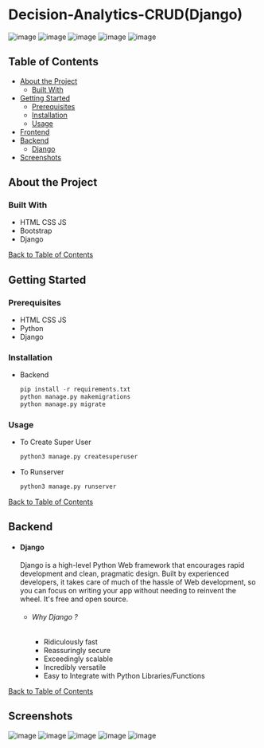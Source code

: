 # Decision-Analytics-CRUD(Django)

![image](https://user-images.githubusercontent.com/78681606/149754525-0c0e3624-821a-4e59-9966-7ac29a0803b5.png)
![image](https://user-images.githubusercontent.com/78681606/149754557-ccee5575-b448-41c5-9418-377e352a8ab4.png)
![image](https://user-images.githubusercontent.com/78681606/149754577-1d45b7e7-096b-42ab-aea0-9617cd2bfc43.png)
![image](https://user-images.githubusercontent.com/78681606/149754593-985c27b2-0758-4abd-a98c-5686461b25a8.png)
![image](https://user-images.githubusercontent.com/78681606/149754605-d2a9bdb9-f57a-4d71-8143-c2c92bdedee8.png)

## Table of Contents

* [About the Project](#about-the-project)
  * [Built With](#built-with)
* [Getting Started](#getting-started)
  * [Prerequisites](#prerequisites)
  * [Installation](#installation)
  * [Usage](#usage)
* [Frontend](#frontend)
* [Backend](#backend)
    * [Django](#django)
* [Screenshots](#screenshots)


## About the Project
 
### Built With
*   HTML CSS JS
*   Bootstrap
*   Django


[Back to Table of Contents](#table-of-contents)

## Getting Started
### Prerequisites

* HTML CSS JS
* Python
* Django


### Installation

* Backend

    ```Python
    pip install -r requirements.txt
    python manage.py makemigrations
    python manage.py migrate
    ```

### Usage

* To Create Super User

    ``` python
    python3 manage.py createsuperuser
    ```
  
* To Runserver

    ``` python
    python3 manage.py runserver
    ```
[Back to Table of Contents](#table-of-contents)
## Backend

* #### Django 
    Django is a high-level Python Web framework that encourages rapid development and clean, pragmatic design. Built by experienced developers, it takes care of much of the hassle of Web development, so you can focus on writing your app without needing to reinvent the wheel. It's free and open source.
    
    * ###### Why Django ?
        *  Ridiculously fast
        *  Reassuringly secure
        *  Exceedingly scalable
        *  Incredibly versatile
        *  Easy to Integrate with Python Libraries/Functions
        

[Back to Table of Contents](#table-of-contents)
## Screenshots
![image](https://user-images.githubusercontent.com/78681606/149754824-6a61f038-ce8f-4106-9073-79a4e40c50ff.png)
![image](https://user-images.githubusercontent.com/78681606/149754868-7676773d-0d1f-4b1a-8e29-d9da8a44f465.png)
![image](https://user-images.githubusercontent.com/78681606/149754912-3eb201e3-c71f-493e-9727-503db77b6b89.png)
![image](https://user-images.githubusercontent.com/78681606/149754937-1096670f-0c07-48f1-bd5d-7bee6c42a73c.png)
![image](https://user-images.githubusercontent.com/78681606/149754977-bc3ada98-d811-488a-b284-e1a1ee488c88.png)






